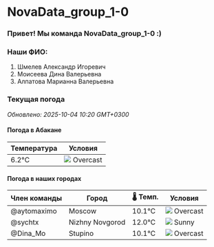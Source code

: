 # NovaData_group_1-0
### Привет! Мы команда NovaData_group_1-0 :)

### Наши ФИО:
1. Шмелев Александр Игоревич
2. Моисеева Дина Валерьевна
3. Алпатова Марианна Валерьевна

### Текущая погода
<!-- WEATHER:START -->
_Обновлено: 2025-10-04 10:20 GMT+0300_

#### Погода в Абакане

| Температура | Условия |
|-------------|----------|
| 6.2°C     | ![](https://cdn.weatherapi.com/weather/64x64/day/122.png) Overcast |

#### Погода в наших городах

| Член команды  | Город               | 🌡️ Темп.  | Условия          |
|---------------|---------------------|-----------|--------------------|
| @aytomaximo    | Moscow              |   10.1°C | ![](https://cdn.weatherapi.com/weather/64x64/day/122.png) Overcast     |
| @sychtx        | Nizhny Novgorod     |   12.0°C | ![](https://cdn.weatherapi.com/weather/64x64/day/113.png) Sunny        |
| @Dina_Mo       | Stupino             |   10.1°C | ![](https://cdn.weatherapi.com/weather/64x64/day/122.png) Overcast     |

<!-- WEATHER:END -->
